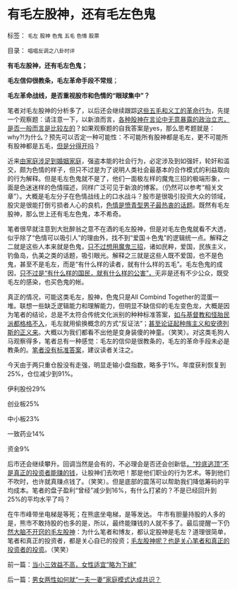 # 有毛左股神，还有毛左色鬼

标签： `毛左` `股神` `色鬼` `五毛` `色情` `股票` 

目录： `唱唱反调之八卦时评`

**有毛左股神，还有毛左色鬼；**

**毛左信仰很教条，毛左革命手段不常规**；

**毛左革命战线，是否重视股市和色情的“眼球集中”？**



笔者对毛左股神的分析多了，以后还会继续跟踪[这些五毛和义工的革命行为](../../../2009/8/24/五毛凶猛谁敢为市场公平说话？.md)，先提一个观察题：请注意一下，以新浪而言，[各种股神在言论中无意暴露的政治立志，是否一般而言是比较左的](../../../2012/12/7/公知型和麻醉型愚民，“乌有毛左股神化”和“民主派不近疱厨”.md)？如果观察题的自我答案是yes，那么思考题就是：why?!为什么？预先可以否定一种可能性：不可能所有股神都是毛左，更不可能所有股神都是五毛，[但是分得开吗](../../../2011/12/28/防左，防贼，防股神.md)？

近来[由家庭涉足到婚姻家庭](../../../2012/12/9/家庭是合作的结果，马上得天下，也不能天天打老婆；.md)，强盗本能的社会行为，必定涉及到如强奸，轮奸和滥交，颇为色情的样子，但只不过是为了说明人类社会最基本的合作模式的利益取向的行为解释。但是毛左色鬼就不是了，他们一面极左样的魔鬼三招的极端形象，一面是色迷迷样的色情描述，同样广泛可见于新浪的博客。（仍然可以参考“相关文章”）。大概是毛左分子在色情战线上的口水战斗？股市是很吸引投资大众的领域，股灾是很能打倒亏损者人心的良机，[色情是愤青型男子最热衷的话题](../../../2012/9/22/义和团的五四精神残害的恐怕只能是同胞.md)。既然有毛左股神，那么世上还有毛左色鬼，本不希奇。

笔者很早就注意到大批醉翁之意不在酒的毛左股神，但是对毛左色鬼就看不大透，似乎除了“色情可以吸引人”的理由外，找不到“爱国＋色鬼”的逻辑统一点。解释之二就是这些人本来就是色鬼，[只不过想用魔鬼三招](../../../2010/3/19/魔鬼三招！中国顶得了几招？.md)，诸如民粹，爱国，民族主义，钓鱼岛，仇美之类的话题，吸引眼光。解释之三就是这些人既不爱国，也不是色鬼，甚至不是毛左，而是“有什么样的读者，就有什么样的五毛”。毛左色鬼的成因，[只不过是“有什么样的国民，就有什么样的公害”，](../../../2010/12/18/有什么样的国民，就有什么样的政府.md)无非是还有不少公众，既受毛左的感染，也买色鬼的帐。

真正的情况，可能这类毛左，股神，色鬼只是All Combind
Together的混蛋一堆。联想一些缺乏逻辑能力和理解能力，但明显不缺信仰的毛左变色龙，大概是因为笔者的结论，总是不太符合传统文化派别的种种标准答案，[如与基督教和怪胎民派都格格不入](../../../2012/2/17/拜上帝教的洋葱头和共产主义传统和保守主义.md)，毛左就用偷换概念的方式“反证法”；[甚至论证起种族主义和安德列斯的正义来](../../../2012/12/3/民主不是感化，法治不是报复；新教挪威人的愚昧.md)。大概以为我们都看不出他是变身装傻的神童。（笑笑）。对这类毛狗人马观察得多，笔者总有一种感觉：毛左的信仰是很教条的，毛左的革命手段未必是教条的。[笔者没有标准答案](../../../2012/4/22/个体价值观没有说服他人的义务.md)，建议读者关注之。

今天由于两只重仓股没有走强，明显走输小盘指数，略多于1%。年度获利恢复到25%，仓位减少到91%。

伊利股份29%

创业板25%

中小板23%

一致药业14%

资金9%

后市还会继续攀升。回调当然是会有的，不必理会是否还会创新低[，“抄底逃顶”不是真正的投资者能赚的钱](../../../2008/11/18/趋势投资：听庄家的话，赚庄家的钱.md)，让股神们去吹吧！那是他们职业的行为艺术。等到他们不吹时，也许就真赚点钱了。（笑笑）。但是底部的震荡可以帮助我们降低筹码的平均成本。笔者的盘子盈利“曾经”减少到16%，有什么打紧的？不是已经回升到25%的平均水平了吗？

在牛市峰带坐电梯是等死；在熊底坐电梯，是等发达。
牛市有胆量持股的人多的是，熊市不敢持股的也多的是，所以，最终能赚钱的人就不多了。最后提醒一下仍[然大脑不开窍的毛左股神](../../../2011/12/29/股神斗法，比拼隐私斗面子.md)：为什么笔者和博友，都认定股神是毛左？道理很简单，笔者和真正的投资者，都是关心自已的投资；[毛左股神呢？也是关心笔者和真正的投资者的投资](../../../2011/12/28/季节性股神现象：算命神棍和股神半仙.md)。（笑笑）

前一篇：[当小三效益不高，女性适宜“略为下嫁”](../../../2012/12/10/当小三效益不高，女性适宜“略为下嫁”.md)

后一篇：[男女两性如何就“一夫一妻”家庭模式达成共识？](../../../2012/12/11/男女两性如何就“一夫一妻”家庭模式达成共识？.md)